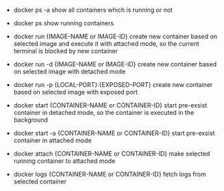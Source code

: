 - docker ps -a
  show all containers which is running or not

- docker ps
  show running containers

- docker run {IMAGE-NAME or IMAGE-ID}
  create new container based on selected image and execute it with attached mode, so the current terminal is blocked by new container

- docker run -d {IMAGE-NAME or IMAGE-ID}
  create new container based on selected image with detached mode

- docker run -p {LOCAL-PORT}:{EXPOSED-PORT}
  create new container based on selected image with exposed port

- docker start {CONTAINER-NAME or CONTAINER-ID}
  start pre-exsist container in detached mode, so the container is executed in the background

- docker start -a {CONTAINER-NAME or CONTAINER-ID}
  start pre-exsist container in attached mode

- docker attach {CONTAINER-NAME or CONTAINER-ID}
  make selected running container to attached mode

- docker logs {CONTAINER-NAME or CONTAINER-ID}
  fetch logs from selected container

